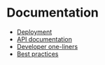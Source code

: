 # Documentation

- [ Deployment ](deployment.md)
- [ API documentation ](https://github.com/mydata-sdk/mydata-docs/tree/master/api_specs)
- [ Developer one-liners ](developer_oneliners.md)
- [ Best practices ](best_practices.md)

